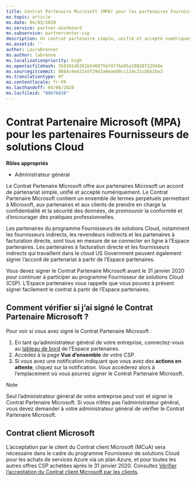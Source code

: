```yaml
---
title: Contrat Partenaire Microsoft (MPA) pour les partenaires Fournisseurs de solutions Cloud | Espace partenaires
ms.topic: article
ms.date: 04/03/2020
ms.service: partner-dashboard
ms.subservice: partnercenter-csp
description: Un contrat partenaire simple, unifié et accepté numériquement.
ms.assetid: ''
author: LauraBrenner
ms.author: labrenne
ms.localizationpriority: high
ms.openlocfilehash: 358391db381b546875bf4f76e05a19828f22948e
ms.sourcegitcommit: 8684c9e431e5f39d3a0ea600cc114c21cbbb2be3
ms.translationtype: HT
ms.contentlocale: fr-FR
ms.lasthandoff: 04/06/2020
ms.locfileid: "80676838"
---
```

# <a name="microsoft-partner-agreement-mpa-for-csp-partners"></a>Contrat Partenaire Microsoft (MPA) pour les partenaires Fournisseurs de solutions Cloud 

**Rôles appropriés**

- Administrateur général


Le Contrat Partenaire Microsoft offre aux partenaires Microsoft un accord de partenariat simple, unifié et accepté numériquement. Le Contrat Partenaire Microsoft contient un ensemble de termes perpétuels permettant à Microsoft, aux partenaires et aux clients de prendre en charge la confidentialité et la sécurité des données, de promouvoir la conformité et d’encourager des pratiques professionnelles.   

Les partenaires du programme Fournisseurs de solutions Cloud, notamment les fournisseurs indirects, les revendeurs indirects et les partenaires à facturation directe, sont tous en mesure de se connecter en ligne à l’Espace partenaires. Les partenaires à facturation directe et les fournisseurs indirects qui travaillent dans le cloud US Government peuvent également signer l’accord de partenariat à partir de l’Espace partenaires.

Vous devez signer le Contrat Partenaire Microsoft avant le 31 janvier 2020 pour continuer à participer au programme Fournisseur de solutions Cloud (CSP). L’Espace partenaires vous rappelle que vous pouvez à présent signer facilement le contrat à partir de l’Espace partenaires.

## <a name="how-to-verify-if-i-have-signed-the-mpa"></a>Comment vérifier si j’ai signé le Contrat Partenaire Microsoft ?

Pour voir si vous avez signé le Contrat Partenaire Microsoft :

1. En tant qu’administrateur général de votre entreprise, connectez-vous au [tableau de bord](https://partner.microsoft.com/dashboard/home) de l’Espace partenaires.  
2. Accédez à la page **Vue d’ensemble** de votre CSP.
3. Si vous avez une notification indiquant que vous avez des **actions en attente**, cliquez sur la notification. Vous accéderez alors à l’emplacement où vous pourrez signer le Contrat Partenaire Microsoft. 

>[!NOTE] 
>Seul l’administrateur général de votre entreprise peut voir et signer le Contrat Partenaire Microsoft. Si vous n’êtes pas l’administrateur général, vous devez demander à votre administrateur général de vérifier le Contrat Partenaire Microsoft. 

## <a name="microsoft-customer-agreement"></a>Contrat client Microsoft

L’acceptation par le client du Contrat client Microsoft (MCuA) sera nécessaire dans le cadre du programme Fournisseur de solutions Cloud pour les achats de services Azure via un plan Azure, et pour toutes les autres offres CSP achetées après le 31 janvier 2020. Consultez [Vérifier l’acceptation du Contrat client Microsoft par les clients](confirm-customer-agreement.md).
 











